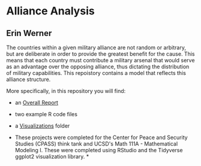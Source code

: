 # Alliance Analysis

## Erin Werner

The countries within a given military alliance are not random or arbitrary, but are deliberate in order to provide the greatest benefit for the cause. This means that each country must contribute a military arsenal that would serve as an advantage over the opposing alliance, thus dictating the distribution of military capabilities. This repoistory contains a model that reflects this alliance structure.

More specifically, in this repository you will find:

* an [Overall Report](https://github.com/etwernerMIDS/Data_Analysis/blob/master/Projects/Alliance_Analysis/Math_111A_Final_Report_Erin_W.pdf)
* two example R code files
* a [Visualizations](https://github.com/etwernerMIDS/Data_Analysis/tree/master/Projects/Alliance_Analysis/Visualizations) folder

* These projects were completed for the Center for Peace and Security Studies (CPASS) think tank and UCSD's Math 111A - Mathematical Modeling I. These were completed using RStudio and the Tidyverse ggplot2 visualization library. *
